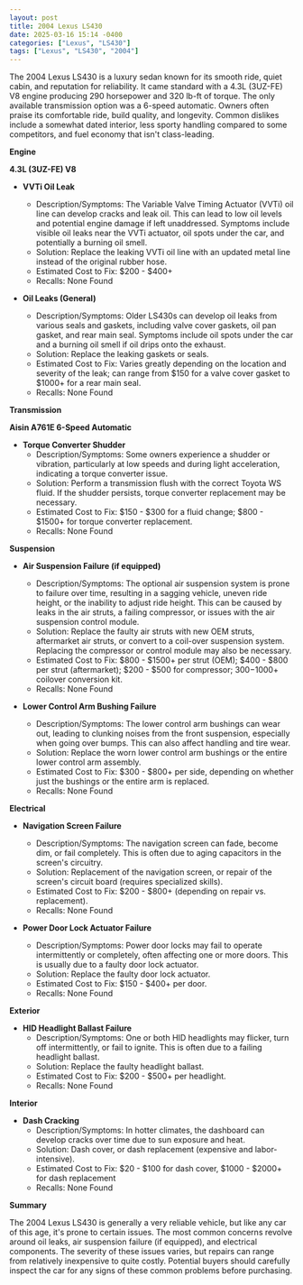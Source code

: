 ```yaml
---
layout: post
title: 2004 Lexus LS430
date: 2025-03-16 15:14 -0400
categories: ["Lexus", "LS430"]
tags: ["Lexus", "LS430", "2004"]
---
```

The 2004 Lexus LS430 is a luxury sedan known for its smooth ride, quiet cabin, and reputation for reliability. It came standard with a 4.3L (3UZ-FE) V8 engine producing 290 horsepower and 320 lb-ft of torque. The only available transmission option was a 6-speed automatic. Owners often praise its comfortable ride, build quality, and longevity. Common dislikes include a somewhat dated interior, less sporty handling compared to some competitors, and fuel economy that isn't class-leading.

**Engine**

**4.3L (3UZ-FE) V8**

*   **VVTi Oil Leak**
    *   Description/Symptoms: The Variable Valve Timing Actuator (VVTi) oil line can develop cracks and leak oil. This can lead to low oil levels and potential engine damage if left unaddressed. Symptoms include visible oil leaks near the VVTi actuator, oil spots under the car, and potentially a burning oil smell.
    *   Solution: Replace the leaking VVTi oil line with an updated metal line instead of the original rubber hose.
    *   Estimated Cost to Fix: $200 - $400+
    *   Recalls: None Found

*   **Oil Leaks (General)**
    *   Description/Symptoms: Older LS430s can develop oil leaks from various seals and gaskets, including valve cover gaskets, oil pan gasket, and rear main seal. Symptoms include oil spots under the car and a burning oil smell if oil drips onto the exhaust.
    *   Solution: Replace the leaking gaskets or seals.
    *   Estimated Cost to Fix: Varies greatly depending on the location and severity of the leak; can range from $150 for a valve cover gasket to $1000+ for a rear main seal.
    *   Recalls: None Found

**Transmission**

**Aisin A761E 6-Speed Automatic**

*   **Torque Converter Shudder**
    *   Description/Symptoms: Some owners experience a shudder or vibration, particularly at low speeds and during light acceleration, indicating a torque converter issue.
    *   Solution: Perform a transmission flush with the correct Toyota WS fluid. If the shudder persists, torque converter replacement may be necessary.
    *   Estimated Cost to Fix: $150 - $300 for a fluid change; $800 - $1500+ for torque converter replacement.
    *   Recalls: None Found

**Suspension**

*   **Air Suspension Failure (if equipped)**
    *   Description/Symptoms: The optional air suspension system is prone to failure over time, resulting in a sagging vehicle, uneven ride height, or the inability to adjust ride height. This can be caused by leaks in the air struts, a failing compressor, or issues with the air suspension control module.
    *   Solution: Replace the faulty air struts with new OEM struts, aftermarket air struts, or convert to a coil-over suspension system. Replacing the compressor or control module may also be necessary.
    *   Estimated Cost to Fix: $800 - $1500+ per strut (OEM); $400 - $800 per strut (aftermarket); $200 - $500 for compressor; $300-$1000+ coilover conversion kit.
    *   Recalls: None Found

*   **Lower Control Arm Bushing Failure**
    *   Description/Symptoms: The lower control arm bushings can wear out, leading to clunking noises from the front suspension, especially when going over bumps. This can also affect handling and tire wear.
    *   Solution: Replace the worn lower control arm bushings or the entire lower control arm assembly.
    *   Estimated Cost to Fix: $300 - $800+ per side, depending on whether just the bushings or the entire arm is replaced.
    *   Recalls: None Found

**Electrical**

*   **Navigation Screen Failure**
    *   Description/Symptoms: The navigation screen can fade, become dim, or fail completely. This is often due to aging capacitors in the screen's circuitry.
    *   Solution: Replacement of the navigation screen, or repair of the screen's circuit board (requires specialized skills).
    *   Estimated Cost to Fix: $200 - $800+ (depending on repair vs. replacement).
    *   Recalls: None Found

*   **Power Door Lock Actuator Failure**
    *   Description/Symptoms: Power door locks may fail to operate intermittently or completely, often affecting one or more doors. This is usually due to a faulty door lock actuator.
    *   Solution: Replace the faulty door lock actuator.
    *   Estimated Cost to Fix: $150 - $400+ per door.
    *   Recalls: None Found

**Exterior**

*   **HID Headlight Ballast Failure**
    *   Description/Symptoms: One or both HID headlights may flicker, turn off intermittently, or fail to ignite. This is often due to a failing headlight ballast.
    *   Solution: Replace the faulty headlight ballast.
    *   Estimated Cost to Fix: $200 - $500+ per headlight.
    *   Recalls: None Found

**Interior**

*   **Dash Cracking**
    *   Description/Symptoms: In hotter climates, the dashboard can develop cracks over time due to sun exposure and heat.
    *   Solution: Dash cover, or dash replacement (expensive and labor-intensive).
    *   Estimated Cost to Fix: $20 - $100 for dash cover, $1000 - $2000+ for dash replacement
    *   Recalls: None Found

**Summary**

The 2004 Lexus LS430 is generally a very reliable vehicle, but like any car of this age, it's prone to certain issues. The most common concerns revolve around oil leaks, air suspension failure (if equipped), and electrical components. The severity of these issues varies, but repairs can range from relatively inexpensive to quite costly. Potential buyers should carefully inspect the car for any signs of these common problems before purchasing.

